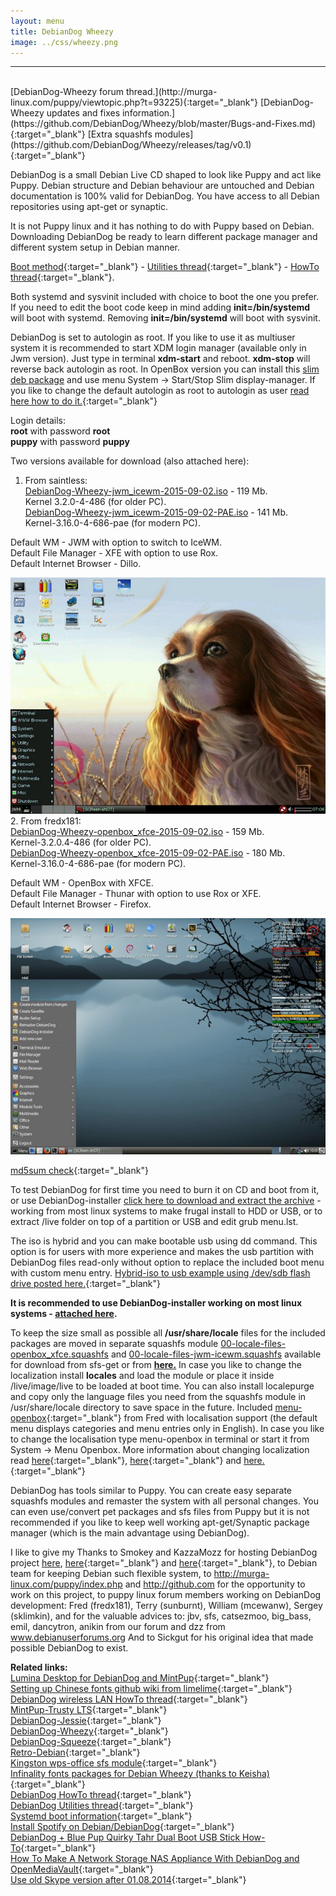 ```yaml
---
layout: menu
title: DebianDog Wheezy
image: ../css/wheezy.png
---     
```


---
<br> 
[DebianDog-Wheezy forum thread.](http://murga-linux.com/puppy/viewtopic.php?t=93225){:target="_blank"}   
[DebianDog-Wheezy updates and  fixes information.](https://github.com/DebianDog/Wheezy/blob/master/Bugs-and-Fixes.md){:target="_blank"}   
[Extra squashfs modules](https://github.com/DebianDog/Wheezy/releases/tag/v0.1){:target="_blank"}

DebianDog is a small Debian Live CD shaped to look like Puppy and act like Puppy. Debian structure and Debian behaviour are untouched and Debian documentation is 100% valid for DebianDog. You have access to all Debian repositories using apt-get or synaptic.

It is not Puppy linux and it has nothing to do with Puppy based on Debian. Downloading DebianDog be ready to learn different package manager and different system setup in Debian manner. 

[Boot method](https://github.com/DebianDog/Jessie/wiki/Boot-methods){:target="_blank"} - [Utilities thread](http://www.murga-linux.com/puppy/viewtopic.php?t=93391){:target="_blank"} - [HowTo thread](http://murga-linux.com/puppy/viewtopic.php?t=93496){:target="_blank"}.

Both systemd and sysvinit included with choice to boot the one you prefer. If you need to edit the boot code keep in mind adding **init=/bin/systemd** will boot with systemd. Removing **init=/bin/systemd** will boot with sysvinit.

DebianDog is set to autologin as root. If you like to use it as multiuser system it is recommended to start XDM login manager (available only in Jwm version). Just type in terminal **xdm-start** and reboot. **xdm-stop** will reverse back autologin as root.
In OpenBox version you can install this [slim deb package](http://smokey01.com/saintless/DebianDog/Packages/Extra/slim_1.3.4-2-ddwheezy_i386.deb) and use menu System -> Start/Stop Slim display-manager. If you like to change the default autologin as root to autologin as user [read here how to do it.](http://murga-linux.com/puppy/viewtopic.php?p=850601#850601){:target="_blank"}

Login details:   
**root** with password **root**   
**puppy** with password **puppy**

Two versions available for download (also attached here):   
1. From saintless:    
[DebianDog-Wheezy-jwm_icewm-2015-09-02.iso](https://github.com/DebianDog/Wheezy/releases/download/v1.0/DebianDog-Wheezy-jwm_icewm-2015-09-02.iso) - 119 Mb.    
Kernel 3.2.0-4-486 (for older PC).   
[DebianDog-Wheezy-jwm_icewm-2015-09-02-PAE.iso](https://github.com/DebianDog/Wheezy/releases/download/v1.0/DebianDog-Wheezy-jwm_icewm-2015-09-02-PAE.iso) - 141 Mb.   
Kernel-3.16.0-4-686-pae (for modern PC).   

Default WM - JWM with option to switch to IceWM.   
Default File Manager - XFE with option to use Rox.   
Default Internet Browser - Dillo.   

![Jwm version](https://github.com/DebianDog/Jessie/blob/master/screenshots/DebianDog-Wheezy-jwm-icewm.jpg?raw=true)   
2. From fredx181:      
[DebianDog-Wheezy-openbox_xfce-2015-09-02.iso](https://github.com/DebianDog/Wheezy/releases/download/v1.0/DebianDog-Wheezy-openbox_xfce-2015-09-02.iso) - 159 Mb.   
Kernel-3.2.0.4-486 (for older PC).   
[DebianDog-Wheezy-openbox_xfce-2015-09-02-PAE.iso](https://github.com/DebianDog/Wheezy/releases/download/v1.0/DebianDog-Wheezy-openbox_xfce-2015-09-02-PAE.iso) - 180 Mb.   
Kernel-3.16.0-4-686-pae  (for modern PC).   

Default WM - OpenBox with XFCE.   
Default File Manager - Thunar with option to use Rox or XFE.   
Default Internet Browser - Firefox.   

![OpenBox version](https://github.com/DebianDog/Jessie/blob/master/screenshots/DebianDog-Wheezy-openbox-xfce.jpg?raw=true)

[md5sum check](https://github.com/DebianDog/Wheezy/blob/master/md5sum){:target="_blank"}

To test DebianDog for first time you need to burn it on CD and boot from it, or use DebianDog-installer [click here to download and extract the archive](https://github.com/DebianDog/Wheezy/releases/download/v1.0/DebianDog-Installer.tar.gz) - working from most linux systems to make frugal install to HDD or USB,  or to extract /live folder on top of a partition or USB and edit grub menu.lst.

The iso is hybrid and you can make bootable usb using dd command. This option is for users with more experience and  makes the usb partition with DebianDog files read-only without option to replace the included boot menu with custom menu entry.
[Hybrid-iso to usb example using /dev/sdb flash drive posted here.](http://murga-linux.com/puppy/viewtopic.php?p=849026#849026){:target="_blank"}

**It is recommended to use DebianDog-installer working on most linux systems - [attached here](https://github.com/DebianDog/Wheezy/releases/download/v1.0/DebianDog-Installer.tar.gz).**

To keep the size small as possible all **/usr/share/locale** files for the included packages are moved in separate squashfs module [00-locale-files-openbox_xfce.squashfs](https://github.com/DebianDog/Wheezy/releases/download/v0.1/00-locale-files-openbox_xfce.squashfs)  and [00-locale-files-jwm-icewm.squashfs](https://github.com/DebianDog/Wheezy/releases/download/v0.1/00-locale-files-jwm-icewm.squashfs) available for download from sfs-get or from **[here.](https://github.com/DebianDog/Wheezy/releases/v0.1/)**
In case you like to change the localization install **locales** and load the module or place it inside /live/image/live to be loaded at boot time.
You can also install localepurge and copy only the language files you need from the squashfs module in /usr/share/locale directory to save space in the future.
Included [menu-openbox](http://murga-linux.com/puppy/viewtopic.php?p=861811#861811){:target="_blank"} from Fred with localisation support (the default menu displays categories and menu entries only in English). In case you like to change the localisation type menu-openbox in terminal or start it from System -> Menu Openbox.
More information about changing localization read [here](http://murga-linux.com/puppy/viewtopic.php?p=851852#851852){:target="_blank"}, [here](http://murga-linux.com/puppy/viewtopic.php?p=851889#851889){:target="_blank"} and [here.](http://murga-linux.com/puppy/viewtopic.php?p=851899#851899){:target="_blank"}

DebianDog has tools similar to Puppy. You can create easy separate squashfs modules and remaster the system with all personal changes.
You can even use/convert pet packages and sfs files from Puppy but it is not recommended if you like to keep well working apt-get/Synaptic package manager (which is the main advantage using DebianDog). 

I like to give my Thanks to Smokey and KazzaMozz for hosting DebianDog project [here](http://smokey01.com/saintless/), [here](http://kazzascorner.com.au/saintless/DebianDog/){:target="_blank"} and [here](https://www.mediafire.com/folder/9d9nm6np2drmq/DebianDog_by_Saintless){:target="_blank"}, to Debian team for keeping Debian such flexible system, to http://murga-linux.com/puppy/index.php and http://github.com for the opportunity to work on this project, to puppy linux forum members working on DebianDog development: Fred (fredx181), Terry (sunburnt), William (mcewanw), Sergey (sklimkin), and for the valuable advices to: jbv, sfs, catsezmoo, big_bass, emil, dancytron, anikin from our forum
and dzz from www.debianuserforums.org
And  to Sickgut for his original idea that made possible DebianDog to exist.

**Related links:**   
[Lumina Desktop for DebianDog and MintPup](https://github.com/MintPup/Lumina){:target="_blank"}   
[Setting up Chinese fonts github wiki from limelime](https://github.com/limelime/DebianDog/wiki/Chinese-characters-support-in-Iceweasel-Firefox-and-in-the-console-terminal){:target="_blank"}   
[DebianDog wireless LAN HowTo thread](http://murga-linux.com/puppy/viewtopic.php?p=833212#833212){:target="_blank"}   
[MintPup-Trusty LTS](https://github.com/MintPup/MintPup-Trusty){:target="_blank"}   
[DebianDog-Jessie](https://github.com/DebianDog/Jessie){:target="_blank"}   
[DebianDog-Wheezy](https://github.com/DebianDog/Wheezy){:target="_blank"}   
[DebianDog-Squeeze](https://github.com/MintPup/DebianDog-Squeeze){:target="_blank"}   
[Retro-Debian](https://github.com/MintPup/Retro-Debian){:target="_blank"}   
[Kingston wps-office sfs module](http://murga-linux.com/puppy/viewtopic.php?p=862907#862907){:target="_blank"}   
[Infinality fonts packages for Debian Wheezy (thanks to Keisha)](http://murga-linux.com/puppy/viewtopic.php?p=832727#832727){:target="_blank"}   
[DebianDog HowTo thread](http://murga-linux.com/puppy/viewtopic.php?t=93496){:target="_blank"}   
[DebianDog Utilities thread](http://www.murga-linux.com/puppy/viewtopic.php?t=93391){:target="_blank"}   
[Systemd boot information](http://murga-linux.com/puppy/viewtopic.php?p=777990#777990){:target="_blank"}   
[Install Spotify on Debian/DebianDog](http://www.murga-linux.com/puppy/viewtopic.php?p=804004#804004){:target="_blank"}   
[DebianDog + Blue Pup Quirky Tahr Dual Boot USB Stick How-To](http://murga-linux.com/puppy/viewtopic.php?t=95139){:target="_blank"}   
[How To Make A Network Storage NAS Appliance With DebianDog and OpenMediaVault](http://murga-linux.com/puppy/viewtopic.php?t=95249){:target="_blank"}   
[Use old Skype version after 01.08.2014](http://murga-linux.com/puppy/viewtopic.php?p=793486#793486){:target="_blank"}   